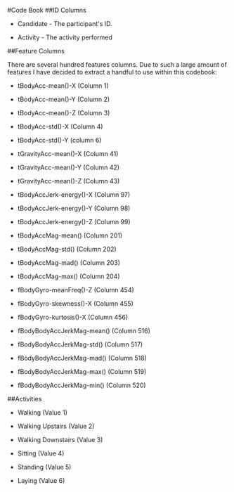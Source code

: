 #Code Book
##ID Columns
<ul>
<li><p>Candidate - The participant's ID.</p></li>
<li><p>Activity - The activity performed</p></li>
</ul>
##Feature Columns
<p> There are several hundred features columns. Due to such a large amount of features I have decided to extract a handful to use within this codebook: </p>
<ul>
<li><p>tBodyAcc-mean()-X (Column 1)</p></li>
<li><p>tBodyAcc-mean()-Y (Column 2)</p></li>
<li><p>tBodyAcc-mean()-Z (Column 3)</p></li>
<li><p>tBodyAcc-std()-X (Column 4)</p></li>
<li><p>tBodyAcc-std()-Y (column 6)</p></li>
<li><p>tGravityAcc-mean()-X (Column 41)
</p></li>
<li><p>tGravityAcc-mean()-Y (Column 42)
</p></li>
<li><p>tGravityAcc-mean()-Z (Column 43)
</p></li>
<li><p>tBodyAccJerk-energy()-X (Column 97)
</p></li>
<li><p>tBodyAccJerk-energy()-Y (Column 98)
</p></li>
<li><p>tBodyAccJerk-energy()-Z (Column 99)
</p></li>
<li><p>tBodyAccMag-mean() (Column 201)
</p></li>
<li><p>tBodyAccMag-std() (Column 202)
</p></li>
<li><p>tBodyAccMag-mad() (Column 203)
</p></li>
<li><p>tBodyAccMag-max() (Column 204)
</p></li>
<li><p>fBodyGyro-meanFreq()-Z (Column 454)
</p></li>
<li><p>fBodyGyro-skewness()-X (Column 455)
</p></li>
<li><p>fBodyGyro-kurtosis()-X (Column 456)
</p></li>
<li><p>fBodyBodyAccJerkMag-mean() (Column 516)
</p></li>
<li><p>fBodyBodyAccJerkMag-std() (Column 517)
</p></li>
<li><p>fBodyBodyAccJerkMag-mad() (Column 518)
</p></li>
<li><p>fBodyBodyAccJerkMag-max() (Column 519)
</p></li>
<li><p>fBodyBodyAccJerkMag-min() (Column 520)
</p></li>
</ul>
##Activities
<ul>
<li><p>Walking (Value 1)</p></li>
<li><p>Walking Upstairs (Value 2)</p></li>
<li><p>Walking Downstairs (Value 3)</p></li>
<li><p>Sitting (Value 4)</p></li>
<li><p>Standing (Value 5)</p></li>
<li><p>Laying (Value 6)</p></li>
</ul>
